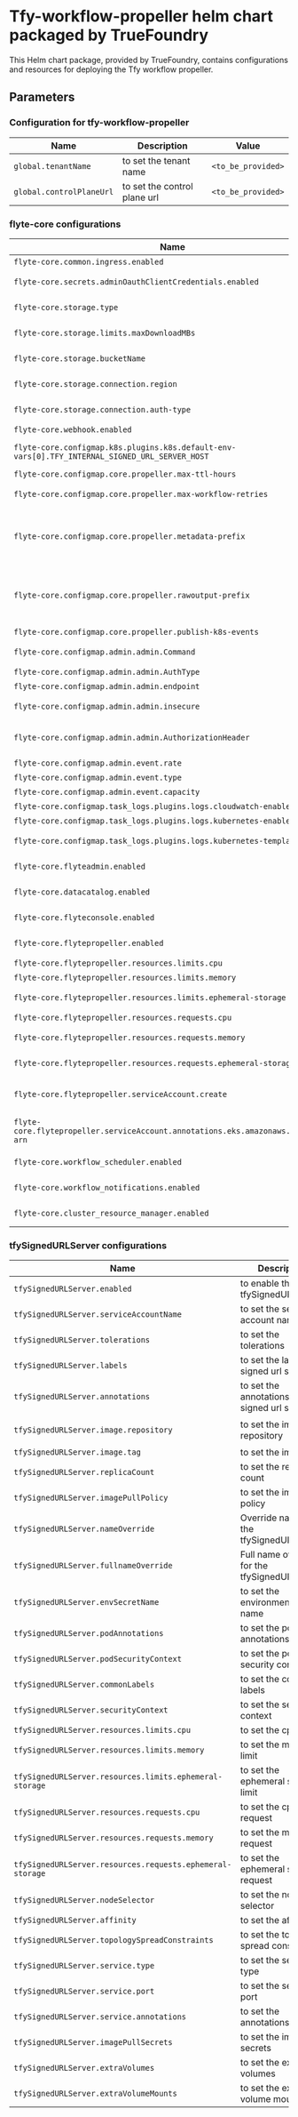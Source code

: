 # Tfy-workflow-propeller helm chart packaged by TrueFoundry

This Helm chart package, provided by TrueFoundry, contains configurations and resources for deploying the Tfy workflow propeller.              

## Parameters

### Configuration for tfy-workflow-propeller

| Name                     | Description                  | Value              |
| ------------------------ | ---------------------------- | ------------------ |
| `global.tenantName`      | to set the tenant name       | `<to_be_provided>` |
| `global.controlPlaneUrl` | to set the control plane url | `<to_be_provided>` |

### flyte-core configurations

| Name                                                                                           | Description                                                                                       | Value                                                                        |
| ---------------------------------------------------------------------------------------------- | ------------------------------------------------------------------------------------------------- | ---------------------------------------------------------------------------- |
| `flyte-core.common.ingress.enabled`                                                            | to enable the ingress                                                                             | `false`                                                                      |
| `flyte-core.secrets.adminOauthClientCredentials.enabled`                                       | to enable Oauth client credentials                                                                | `true`                                                                       |
| `flyte-core.storage.type`                                                                      | to define the storage type                                                                        | `<to_be_provided>`                                                           |
| `flyte-core.storage.limits.maxDownloadMBs`                                                     | to define the max download size                                                                   | `2`                                                                          |
| `flyte-core.storage.bucketName`                                                                | to define the storage bucket name                                                                 | `<to_be_provided>`                                                           |
| `flyte-core.storage.connection.region`                                                         | to define the storage connection region                                                           | `<to_be_provided>`                                                           |
| `flyte-core.storage.connection.auth-type`                                                      | to define the storage connection auth type                                                        | `<to_be_provided>`                                                           |
| `flyte-core.webhook.enabled`                                                                   | to enable the webhook                                                                             | `false`                                                                      |
| `flyte-core.configmap.k8s.plugins.k8s.default-env-vars[0].TFY_INTERNAL_SIGNED_URL_SERVER_HOST` | to set the signed url server host                                                                 | `http://tfy-signed-url-server.tfy-workflow-propeller.svc.cluster.local:3001` |
| `flyte-core.configmap.core.propeller.max-ttl-hours`                                            | to set the max ttl hours                                                                          | `1`                                                                          |
| `flyte-core.configmap.core.propeller.max-workflow-retries`                                     | to set the max workflow retries                                                                   | `5`                                                                          |
| `flyte-core.configmap.core.propeller.metadata-prefix`                                          | to set the storage uri path to set store the metadata, its values should be bucketName/metadata   | `<to_be_provided>/workflows/metadata`                                        |
| `flyte-core.configmap.core.propeller.rawoutput-prefix`                                         | to set the storage uri path to set store the raw output, its values should be bucketName/raw_data | `<to_be_provided>/workflows/raw_data`                                        |
| `flyte-core.configmap.core.propeller.publish-k8s-events`                                       | to publish kube events                                                                            | `true`                                                                       |
| `flyte-core.configmap.admin.admin.Command`                                                     | to set the external command                                                                       | `["echo","<to_be_provided>"]`                                                |
| `flyte-core.configmap.admin.admin.AuthType`                                                    | to set the auth type                                                                              | `ExternalCommand`                                                            |
| `flyte-core.configmap.admin.admin.endpoint`                                                    | to set the endpoint                                                                               | `<to_be_provided>`                                                           |
| `flyte-core.configmap.admin.admin.insecure`                                                    | to set the insecure flag                                                                          | `false`                                                                      |
| `flyte-core.configmap.admin.admin.AuthorizationHeader`                                         | to set the authorization header type                                                              | `authorization`                                                              |
| `flyte-core.configmap.admin.event.rate`                                                        | to set the rate                                                                                   | `500`                                                                        |
| `flyte-core.configmap.admin.event.type`                                                        | to set the type                                                                                   | `admin`                                                                      |
| `flyte-core.configmap.admin.event.capacity`                                                    | to set the capacity                                                                               | `100`                                                                        |
| `flyte-core.configmap.task_logs.plugins.logs.cloudwatch-enabled`                               | to enable cloudwatch                                                                              | `false`                                                                      |
| `flyte-core.configmap.task_logs.plugins.logs.kubernetes-enabled`                               | to enable kubernetes                                                                              | `true`                                                                       |
| `flyte-core.configmap.task_logs.plugins.logs.kubernetes-template-uri`                          | to set the kubernetes uri to fetch the logs                                                       | `{{ "{{" }} .podName {{ "}}" }}`                                             |
| `flyte-core.flyteadmin.enabled`                                                                | to enable the flyteadmin                                                                          | `false`                                                                      |
| `flyte-core.datacatalog.enabled`                                                               | to enable the datacatalog                                                                         | `false`                                                                      |
| `flyte-core.flyteconsole.enabled`                                                              | to enable the flyteconsole                                                                        | `false`                                                                      |
| `flyte-core.flytepropeller.enabled`                                                            | to enable the flytepropeller                                                                      | `true`                                                                       |
| `flyte-core.flytepropeller.resources.limits.cpu`                                               | to set the cpu limit                                                                              | `1`                                                                          |
| `flyte-core.flytepropeller.resources.limits.memory`                                            | to set the memory limit                                                                           | `800Mi`                                                                      |
| `flyte-core.flytepropeller.resources.limits.ephemeral-storage`                                 | to set the ephemeral storage limit                                                                | `2Gi`                                                                        |
| `flyte-core.flytepropeller.resources.requests.cpu`                                             | to set the cpu request                                                                            | `0.5`                                                                        |
| `flyte-core.flytepropeller.resources.requests.memory`                                          | to set the memory request                                                                         | `500Mi`                                                                      |
| `flyte-core.flytepropeller.resources.requests.ephemeral-storage`                               | to set the ephemeral storage request                                                              | `1Gi`                                                                        |
| `flyte-core.flytepropeller.serviceAccount.create`                                              | to configure whether to create the service account or not                                         | `true`                                                                       |
| `flyte-core.flytepropeller.serviceAccount.annotations.eks.amazonaws.com/role-arn`              | to set the role arn to access service account                                                     | `<to_be_provided>`                                                           |
| `flyte-core.workflow_scheduler.enabled`                                                        | to enable workflow scheduler                                                                      | `false`                                                                      |
| `flyte-core.workflow_notifications.enabled`                                                    | to enable the workflow notifications                                                              | `false`                                                                      |
| `flyte-core.cluster_resource_manager.enabled`                                                  | to enable the cluster resource manager                                                            | `false`                                                                      |

### tfySignedURLServer configurations

| Name                                                      | Description                                   | Value                                           |
| --------------------------------------------------------- | --------------------------------------------- | ----------------------------------------------- |
| `tfySignedURLServer.enabled`                              | to enable the tfySignedURLServer              | `true`                                          |
| `tfySignedURLServer.serviceAccountName`                   | to set the service account name               | `flytepropeller`                                |
| `tfySignedURLServer.tolerations`                          | to set the tolerations                        | `[]`                                            |
| `tfySignedURLServer.labels`                               | to set the labels for signed url server       | `{}`                                            |
| `tfySignedURLServer.annotations`                          | to set the annotations for signed url server  | `{}`                                            |
| `tfySignedURLServer.image.repository`                     | to set the image repository                   | `tfy.jfrog.io/tfy-images/tfy-signed-url-server` |
| `tfySignedURLServer.image.tag`                            | to set the image tag                          | `0.0.1`                                         |
| `tfySignedURLServer.replicaCount`                         | to set the replica count                      | `2`                                             |
| `tfySignedURLServer.imagePullPolicy`                      | to set the image pull policy                  | `IfNotPresent`                                  |
| `tfySignedURLServer.nameOverride`                         | Override name for the tfySignedURLServer      | `""`                                            |
| `tfySignedURLServer.fullnameOverride`                     | Full name override for the tfySignedURLServer | `""`                                            |
| `tfySignedURLServer.envSecretName`                        | to set the environment secret name            | `tfy-signed-url-server-env`                     |
| `tfySignedURLServer.podAnnotations`                       | to set the pod annotations                    | `{}`                                            |
| `tfySignedURLServer.podSecurityContext`                   | to set the pod security context               | `{}`                                            |
| `tfySignedURLServer.commonLabels`                         | to set the common labels                      | `{}`                                            |
| `tfySignedURLServer.securityContext`                      | to set the security context                   | `{}`                                            |
| `tfySignedURLServer.resources.limits.cpu`                 | to set the cpu limit                          | `100m`                                          |
| `tfySignedURLServer.resources.limits.memory`              | to set the memory limit                       | `200Mi`                                         |
| `tfySignedURLServer.resources.limits.ephemeral-storage`   | to set the ephemeral storage limit            | `256Mi`                                         |
| `tfySignedURLServer.resources.requests.cpu`               | to set the cpu request                        | `100m`                                          |
| `tfySignedURLServer.resources.requests.memory`            | to set the memory request                     | `100Mi`                                         |
| `tfySignedURLServer.resources.requests.ephemeral-storage` | to set the ephemeral storage request          | `128Mi`                                         |
| `tfySignedURLServer.nodeSelector`                         | to set the node selector                      | `{}`                                            |
| `tfySignedURLServer.affinity`                             | to set the affinity                           | `{}`                                            |
| `tfySignedURLServer.topologySpreadConstraints`            | to set the topology spread constraints        | `{}`                                            |
| `tfySignedURLServer.service.type`                         | to set the service type                       | `ClusterIP`                                     |
| `tfySignedURLServer.service.port`                         | to set the service port                       | `3001`                                          |
| `tfySignedURLServer.service.annotations`                  | to set the annotations                        | `{}`                                            |
| `tfySignedURLServer.imagePullSecrets`                     | to set the image pull secrets                 | `[]`                                            |
| `tfySignedURLServer.extraVolumes`                         | to set the extra volumes                      | `[]`                                            |
| `tfySignedURLServer.extraVolumeMounts`                    | to set the extra volume mounts                | `[]`                                            |
